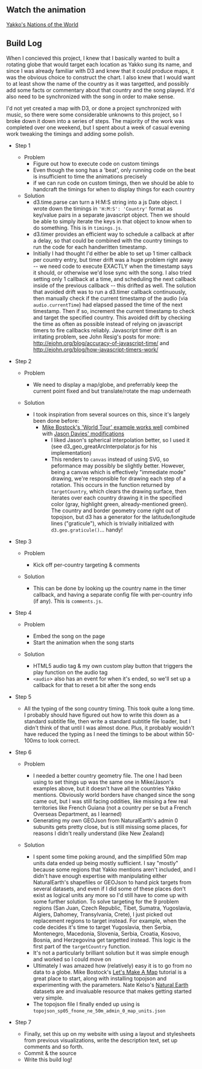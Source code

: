 Watch the animation
---------
[Yakko's Nations of the World](http://factormystic.net/utils/data-vis/yakkos-nations-of-the-world/)



Build Log
---------

When I concieved this project, I knew that I basically wanted to built a rotating globe that would target each location as Yakko sung its name, and since I was already familiar with D3 and knew that it could produce maps, it was the obvious choice to construct the chart. I also knew that I would want to at least show the name of the country as it was targetted, and possibly add some facts or commentary about that country and the song played. It'd also need to be synchronized with the song in order to make sense.

I'd not yet created a map with D3, or done a project synchronized with music, so there were some considerable unknowns to this project, so I broke down it down into a series of steps. The majority of the work was completed over one weekend, but I spent about a week of casual evening work tweaking the timings and adding some polish.

* Step 1
  * Problem
      * Figure out how to execute code on custom timings
      * Even though the song has a 'beat', only running code on the beat is insufficient to time the animations precisely
      * if we can run code on custom timings, then we should be able to handcraft the timings for when to display things for each country
  * Solution
      * d3.time.parse can turn a H:M:S string into a js Date object. I wrote down the timings in `'H:M:S': 'Country'` format as key/value pairs in a separate javascript object. Then we should be able to simply iterate the keys in that object to know when to do something. This is in `timings.js`.
      * d3.timer provides an efficient way to schedule a callback at after a delay, so that could be combined with the country timings to run the code for each handwritten timestamp.
      * Initially I had thought I'd either be able to set up 1 timer callback per country entry, but timer drift was a huge problem right away -- we need code to execute EXACTLY when the timestamp says it should, or otherwise we'd lose sync with the song. I also tried setting only 1 callback at a time, and scheduling the next callback inside of the previous callback -- this drifted as well. The solution that avoided drift was to run a d3.timer callback continuously, then manually check if the current timestamp of the audio (via `audio.currentTime`) had elapsed passed the time of the next timestamp. Then if so, increment the current timestamp to check and target the specified country. This avoided drift by checking the time as often as possible instead of relying on javascript timers to fire callbacks reliably. Javascript timer drift is an irritating problem, see John Resig's posts for more: http://ejohn.org/blog/accuracy-of-javascript-time/ and http://ejohn.org/blog/how-javascript-timers-work/

* Step 2
  * Problem
      * We need to display a map/globe, and preferrably keep the current point fixed and but translate/rotate the map underneath
	
  * Solution
      * I took inspiration from several sources on this, since it's largely been done before:
          * [Mike Bostock's 'World Tour' example works well](http://bl.ocks.org/mbostock/4183330) combined with [Jason Davies' modifications](http://bl.ocks.org/jasondavies/4183701)
  			  * I liked Jason's spherical interpolation better, so I used it (see d3_geo_greatArcInterpolator.js for his implementation)
	  		  * This renders to `canvas` instead of using SVG, so peformance may possibly be slightly better. However, being a canvas which is effectively "immediate mode" drawing, we're responsible for drawing each step of a rotation. This occurs in the function returned by `targetCountry`, which clears the drawing surface, then iterates over each country drawing it in the specified color (gray, highlight green, already-mentioned green). The country and border geometry come right out of topojson, but d3 has a generator for the latitude/longitude lines ("graticule"), which is trivially initialized with `d3.geo.graticule()`... handy!

* Step 3  
    * Problem
        * Kick off per-country targeting & comments

    * Solution
        * This can be done by looking up the country name in the timer callback, and having a separate config file with per-country info (if any). This is `comments.js`.

* Step 4
    * Problem
        * Embed the song on the page
        * Start the animation when the song starts

    * Solution
        * HTML5 audio tag & my own custom play button that triggers the play function on the audio tag
        * `<audio`> also has an event for when it's ended, so we'll set up a callback for that to reset a bit after the song ends

* Step 5
    * All the typing of the song country timing. This took quite a long time. I probably should have figured out how to write this down as a standard subtitle file, then write a standard subtitle file loader, but I didn't think of that until I was almost done. Plus, it probably wouldn't have reduced the typing as I need the timings to be about within 50-100ms to look correct.

* Step 6
    * Problem
        * I needed a better country geometry file. The one I had been using to set things up was the same one in Mike/Jason's examples above, but it doesn't have all the countries Yakko mentions. Obviously world borders have changed since the song came out, but I was still facing oddities, like missing a few real territories like French Guiana (not a country per se but a French Overseas Department, as I learned)
        * Generating my own GEOJson from NaturalEarth's admin 0 subunits gets pretty close, but is still missing some places, for reasons I didn't really understand (like New Zealand)

    * Solution
        * I spent some time poking around, and the simplified 50m map units data ended up being mostly sufficient. I say "mostly" because some regions that Yakko mentions aren't included, and I didn't have enough expertise with manipulating either NaturalEarth's shapefiles or GEOJson to hand pick targets from several datasets, and even if I did some of these places don't exist as logical units any more so I'd still have to come up with some further solution. To solve targeting for the 9 problem regions (San Juan, Czech Republic, Tibet, Sumatra, Yugoslavia, Algiers, Dahomey, Transylvania, Crete), I just picked out replacement regions to target instead. For example, when the code decides it's time to target Yugoslavia, then Serbia, Montenegro, Macedonia, Slovenia, Serbia, Croatia, Kosovo, Bosnia, and Herzegovina get targetted instead. This logic is the first part of the `targetCountry` function.
        * It's not a particularly brilliant solution but it was simple enough and worked so I could move on
        * Ultimately I was amazed how (relatively) easy it is to go from no data to a globe. Mike Bostock's [Let's Make A Map](http://bost.ocks.org/mike/map/) tutorial is a great place to start, along with installing topojson and experimenting with the parameters. Nate Kelso's [Natural Earth](http://www.naturalearthdata.com/) datasets are and invaluable resource that makes getting started very simple.
        * The topojson file I finally ended up using is `topojson_sp05_fnone_ne_50m_admin_0_map_units.json`

* Step 7
    * Finally, set this up on my website with using a layout and stylesheets from previous visualizations, write the description text, set up comments and so forth.
    * Commit & the source
    * Write this build log!

